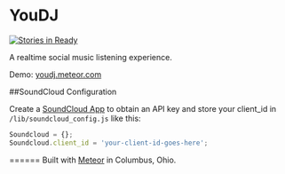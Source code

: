 YouDJ
=====

[![Stories in Ready](https://badge.waffle.io/jfols/youdj.png)](http://waffle.io/jfols/youdj)

A realtime social music listening experience.

Demo: [youdj.meteor.com](http://youdj.meteor.com)

##SoundCloud Configuration

Create a [SoundCloud App](http://developers.soundcloud.com/) to obtain an API key and store your client_id in `/lib/soundcloud_config.js` like this: 

```javascript
Soundcloud = {};
Soundcloud.client_id = 'your-client-id-goes-here';
```

======
Built with [Meteor](http://meteor.com) in Columbus, Ohio.

